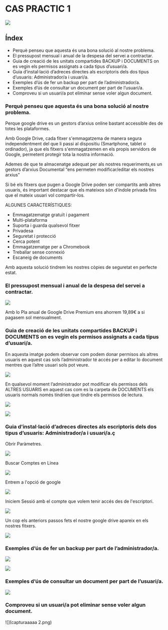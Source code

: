 # CAS PRACTIC 1 
![](captura1.png)

## Índex

* Perquè penseu que aquesta és una bona solució al nostre problema.	
* El pressupost mensual i anual de la despesa del servei a contractar.	
* Guia de creació de les unitats compartides BACKUP i DOCUMENTS on es vegin els permisos assignats a cada tipus d’usuari/a.	
* Guia d’instal·lació d’adreces directes als escriptoris dels dos tipus d’usuaris: Administrador/a i usuari/a.	
* Exemples d’ús de fer un backup per part de l’administrador/a.	
* Exemples d’ús de consultar un document per part de l’usuari/a.	
* Comproveu si un usuari/a pot eliminar sense voler algun document.

### Perquè penseu que aquesta és una bona solució al nostre problema.

Perque google drive es un gestors d’arxius online bastant accessible des de totes les plataformes.

Amb Google Drive, cada fitxer s'emmagatzema de manera segura independentment del que li passi al dispositiu (Smartphone, tablet o ordinador), ja que els fitxers s'emmagatzemen en els propis servidors de Google, permetent protegir tota la nostra informació.

Ademes de que te almacenatge adequat per als nostres requeriments,es un gestors d’arxius Documental “ens permeten modificar/editar els nostres arxius”

Si bé els fitxers que pugen a Google Drive poden ser compartits amb altres usuaris, és important destacar que els mateixos són d'índole privada fins que el mateix usuari vol compartir-los.

ALGUNES CARACTERÍSTIQUES:
* Emmagatzematge gratuït i pagament
* Multi-plataforma
* Suporta i guarda qualsevol fitxer
* Privadesa
* Seguretat i protecció
* Cerca potent
* Emmagatzematge per a Chromebook
* Treballar sense connexió
* Escaneig de documents

Amb aquesta solució tindrem les nostres còpies de seguretat en perfecte estat.

### El pressupost mensual i anual de la despesa del servei a contractar.

![](captura2.png)

Amb lo Pla anual de Google Drive Premium ens ahorrem 19,89€ a si pagasem sol mensualment.


### Guia de creació de les unitats compartides BACKUP i DOCUMENTS on es vegin els permisos assignats a cada tipus d’usuari/a.

En aquesta imatge podem observar com podem donar permisos als altres usuaris en aquest cas sols l’administrador té accés per a editar lo document mentres que l’altre usuari sols pot veure.


![](captura3.png)

En qualsevol moment l’administrador pot modificar els permisos dels ALTRES USUARIS en aquest cas com es la carpeta de DOCUMENTS els usuaris normals només  tindrien que tindre els permisos de lectura.


![](captura4.png)

![](captura5.png)

### Guia d’instal·lació d’adreces directes als escriptoris dels dos tipus d’usuaris: Administrador/a i usuari/a.ç

Obrir Paràmetres.

![](screenshoot1.png)


Buscar Comptes en Linea

![](screenshoot2.png)

Entrem a l'opció de google

![](screenshoot3.png)

Iniciem Sessió amb el compte que volem tenir accés des de l'escriptori.

![](screenshoot4.png)

Un cop els anteriors passos fets el nostre google drive apareix en els nostres fitxers.

![](screenshoot5.png)

### Exemples d’ús de fer un backup per part de l’administrador/a.

![](screenshoot6.png)

![](screenshoot7.png)

### Exemples d’ús de consultar un document per part de l’usuari/a.

![](capturaaaaa.png)



### Comproveu si un usuari/a pot eliminar sense voler algun document.

![](capturaaaaa 2.png)



